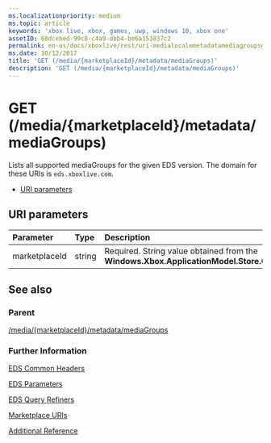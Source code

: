 ```yaml
---
ms.localizationpriority: medium
ms.topic: article
keywords: 'xbox live, xbox, games, uwp, windows 10, xbox one'
assetID: 68dcebed-99c8-c4a9-dbb4-be6a153837c2
permalink: en-us/docs/xboxlive/rest/uri-medialocalemetadatamediagroupsget.html
ms.date: 10/12/2017
title: 'GET (/media/{marketplaceId}/metadata/mediaGroups)'
description: 'GET (/media/{marketplaceId}/metadata/mediaGroups)'
---
```


# GET \(/media/{marketplaceId}/metadata/mediaGroups\)

Lists all supported mediaGroups for the given EDS version. The domain for these URIs is `eds.xboxlive.com`.

* [URI parameters](get-media-marketplaceid-metadata-mediagroups.md#ID4EV)

## URI parameters <a id="ID4EV"></a>

| Parameter | Type | Description |
| :--- | :--- | :--- |
| marketplaceId | string | Required. String value obtained from the **Windows.Xbox.ApplicationModel.Store.Configuration.MarketplaceId**. |

## See also <a id="ID4EAB"></a>

### Parent <a id="ID4ECB"></a>

[/media/{marketplaceId}/metadata/mediaGroups](https://github.com/LucienHH/docs-xsapi/tree/8aaeb3d77dec37e3bd2a1d99ea913649665f2490/work-in-progress/marketplace/uri-medialocalemetadatamediagroups.md)

### Further Information <a id="ID4EMB"></a>

[EDS Common Headers](https://github.com/LucienHH/docs-xsapi/tree/8aaeb3d77dec37e3bd2a1d99ea913649665f2490/additional/edscommonheaders.md)

[EDS Parameters](https://github.com/LucienHH/docs-xsapi/tree/8aaeb3d77dec37e3bd2a1d99ea913649665f2490/additional/edsparameters.md)

[EDS Query Refiners](https://github.com/LucienHH/docs-xsapi/tree/8aaeb3d77dec37e3bd2a1d99ea913649665f2490/additional/edsqueryrefiners.md)

[Marketplace URIs](https://github.com/LucienHH/docs-xsapi/tree/8aaeb3d77dec37e3bd2a1d99ea913649665f2490/work-in-progress/marketplace/atoc-reference-marketplace.md)

[Additional Reference](https://github.com/LucienHH/docs-xsapi/tree/8aaeb3d77dec37e3bd2a1d99ea913649665f2490/additional/atoc-xboxlivews-reference-additional.md)

